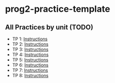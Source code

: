 # prog2-practice-template

## All Practices by unit (TODO)

* TP 1: [Instructions](./exercises/practice/tp-1-matrix/instructions.md)
* TP 2: [Instructions](./exercises/practice/tp-1-matrix/instructions.md)
* TP 3: [Instructions](./exercises/practice/tp-1-matrix/instructions.md)
* TP 4: [Instructions](./exercises/practice/tp-1-matrix/instructions.md)
* TP 5: [Instructions](./exercises/practice/tp-1-matrix/instructions.md)
* TP 6: [Instructions](./exercises/practice/tp-1-matrix/instructions.md)
* TP 7: [Instructions](./exercises/practice/tp-1-matrix/instructions.md)
* TP 8: [Instructions](./exercises/practice/tp-1-matrix/instructions.md)